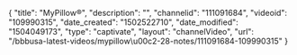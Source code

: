 {
    "title": "MyPillow&reg;",
    "description": "",
    "channelid": "111091684",
    "videoid": "109990315",
    "date_created": "1502522710",
    "date_modified": "1504049173",
    "type": "captivate",
    "layout": "channelVideo",
    "url": "\/bbbusa-latest-videos\/mypillow\u00c2-28-notes\/111091684-109990315"
}